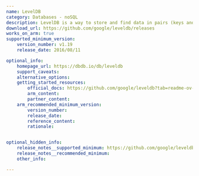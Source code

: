 ```yaml
---
name: LevelDB
category: Databases - noSQL
description: LevelDB is a way to store and find data in pairs (keys and values). It's perfect for apps that need a simple, small database.
download_url: https://github.com/google/leveldb/releases
works_on_arm: true
supported_minimum_version:
    version_number: v1.19
    release_date: 2016/08/11

optional_info:
    homepage_url: https://dbdb.io/db/leveldb
    support_caveats:
    alternative_options:
    getting_started_resources:
        official_docs: https://github.com/google/leveldb?tab=readme-ov-file#building
        arm_content:
        partner_content:
    arm_recommended_minimum_version:
        version_number:
        release_date:
        reference_content:
        rationale:


optional_hidden_info:
    release_notes__supported_minimum: https://github.com/google/leveldb/releases/tag/v1.19
    release_notes__recommended_minimum:
    other_info:

---
```

